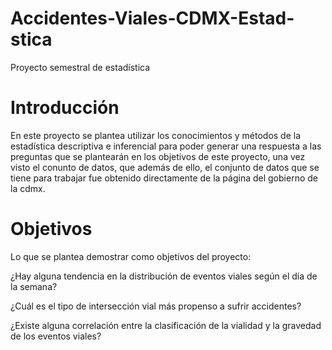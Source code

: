 # Accidentes-Viales-CDMX-Estad-stica
Proyecto semestral de estadística


# Introducción

En este proyecto se plantea utilizar los conocimientos y métodos de la estadística descriptiva e inferencial para poder generar una respuesta a las preguntas que se plantearán en los objetivos de este proyecto, una vez visto el conunto de datos, que además de ello, el conjunto de datos que se tiene para trabajar fue obtenido directamente de la página del gobierno de la cdmx.

# Objetivos

Lo que se plantea demostrar como objetivos del proyecto:


¿Hay alguna tendencia en la distribución de eventos viales según el día de la semana?


¿Cuál es el tipo de intersección vial más propenso a sufrir accidentes?


¿Existe alguna correlación entre la clasificación de la vialidad y la gravedad de los eventos viales?

